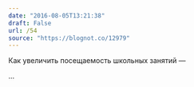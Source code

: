```yaml
---
date: "2016-08-05T13:21:38"
draft: False
url: /54
source: "https://blognot.co/12979"
---
```


Как увеличить посещаемость школьных занятий — 

...
